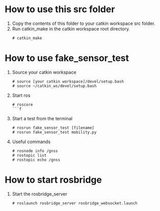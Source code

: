 # How to use this src folder
1. Copy the contents of this folder to your catkin workspace src folder.
2. Run catkin_make in the catkin workspace root directory.
    ```console
    # catkin_make
    ```

# How to use fake_sensor_test

1. Source your catkin workspace
    ```console
    # source [your catkin workspace]/devel/setup.bash
    # source ~/catkin_ws/devel/setup.bash
    ```
2. Start ros
    ```console
    # roscore
    ```f
3. Start a test from the terminal 
    ```console
    # rosrun fake_sensor_test [filename]
    # rosrun fake_sensor_test mobility.py  
    ```
4. Useful commands
    ```console
    # rosnode info /gnss
    # rostopic list
    # rostopic echo /gnss
    ```

# How to start rosbridge

1. Start the rosbridge_server 
    ```console
    # roslaunch rosbridge_server rosbridge_websocket.launch
    ```